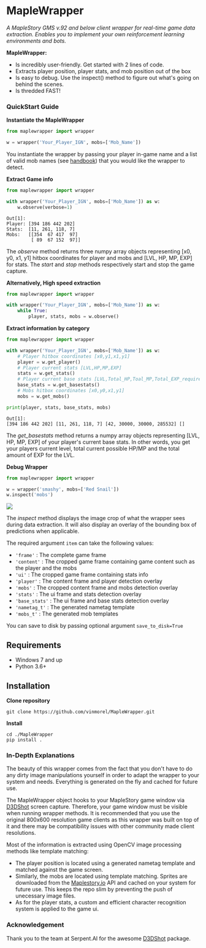 # MapleWrapper

_A MapleStory GMS v.92 and below client wrapper for real-time game data extraction. Enables you to implement your own reinforcement learning environments and bots._

**MapleWrapper:**

* Is incredibly user-friendly. Get started with 2 lines of code. 
* Extracts player position, player stats, and mob position out of the box 
* Is easy to debug. Use the inspect() method to figure out what's going on behind the scenes.
* Is thredded FAST!

### QuickStart Guide
**Instantiate the MapleWrapper**
```python
from maplewrapper import wrapper

w = wrapper('Your_Player_IGN', mobs=['Mob_Name'])
```
You instantiate the wrapper by passing your player in-game name and a list of valid mob names (see [handbook](/maplewrapper/utils/mobs.txt)) that you would like the wrapper to detect. 

**Extract Game info**


```python
from maplewrapper import wrapper

with wrapper('Your_Player_IGN', mobs=['Mob_Name']) as w:
    w.observe(verbose=1)
```
```
Out[1]: 
Player: [394 186 442 202] 
Stats:  [11, 261, 118, 7]
Mobs:   [[354  67 417  97]
         [ 89  67 152  97]]
```
The _observe_ method returns three numpy array objects representing [x0, y0, x1, y1] hitbox coordinates for player and mobs and [LVL, HP, MP, EXP] for stats. The _start_ and _stop_ methods respectively start and stop the game capture. 

**Alternatively, High speed extraction**
```python
from maplewrapper import wrapper

with wrapper('Your_Player_IGN', mobs=['Mob_Name']) as w:
    while True:
        player, stats, mobs = w.observe()
```

**Extract information by category**


```python
from maplewrapper import wrapper

with wrapper('Your_Player_IGN', mobs=['Mob_Name']) as w:
    # Player hitbox coordinates [x0,y1,x1,y1]
    player = w.get_player()
    # Player current stats [LVL,HP,MP,EXP]  
    stats = w.get_stats()
    # Player current base stats [LVL,Total_HP,Toal_MP,Total_EXP_required_for_LVL]  
    base_stats = w.get_basestats()
    # Mobs hitbox coordinates [x0,y0,x1,y1]
    mobs = w.get_mobs()

print(player, stats, base_stats, mobs)
```
```
Out[1]:  
[394 186 442 202] [11, 261, 118, 7] [42, 30000, 30000, 285532] []
```
The _get_basestats_ method returns a numpy array objects representing [LVL, HP, MP, EXP] of your player's current base stats. In other words, you get your players current level, total current possible HP/MP and the total amount of EXP for the LVL. 


**Debug Wrapper**

```python
from maplewrapper import wrapper

w = wrapper('smashy', mobs=['Red Snail'])
w.inspect('mobs')
```
![](/assets/mobs.png) 

The _inspect_ method displays the image crop of what the wrapper sees during data extraction. It will also display an overlay of the bounding box of predictions when applicable.

The required argument ```item``` can take the following values:
* ```'frame'``` : The complete game frame
* ```'content'``` : The cropped game frame containing game content such as the player and the mobs
* ```'ui'``` : The cropped game frame containing stats info
* ```'player'``` : The content frame and player detection overlay 
* ```'mobs'``` : The cropped content frame and mobs detection overlay
* ```'stats'``` : The ui frame and stats detection overlay
* ```'base_stats'``` : The ui frame and base stats detection overlay
* ```'nametag_t'``` : The generated nametag template
* ```'mobs_t'``` : The generated mob templates

You can save to disk by passing optional argument ```save_to_disk=True```


## Requirements
* Windows 7 and up
* Python 3.6+ 


## Installation
**Clone repository**
```
git clone https://github.com/vinmorel/MapleWrapper.git
```
**Install**
```
cd ./MapleWrapper
pip install .
```

### In-Depth Explanations
The beauty of this wrapper comes from the fact that you don't have to do any dirty image manipulations yourself in order to adapt the wrapper to your system and needs. Everything is generated on the fly and cached for future use. 

The MapleWrapper object hooks to your MapleStory game window via [D3DShot](https://github.com/SerpentAI/D3DShot) screen capture. Therefore, your game window must be visible when running wrapper methods. It is recommended that you use the original 800x600 resolution game clients as this wrapper was built on top of it and there may be compatibility issues with other community made client resolutions. 

Most of the information is extracted using OpenCV image processing methods like template matching: 
* The player position is located using a generated nametag template and matched against the game screen. 
* Similarly, the mobs are located using template matching. Sprites are downloaded from the [Maplestory.io](https://maplestory.io/) API and cached on your system for future use. This keeps the repo slim by preventing the push of unecessary image files. 
* As for the player stats, a custom and efficient character recognition system is applied to the game ui.


### Acknowledgement
Thank you to the team at Serpent.AI for the awesome [D3DShot](https://github.com/SerpentAI/D3DShot) package.
